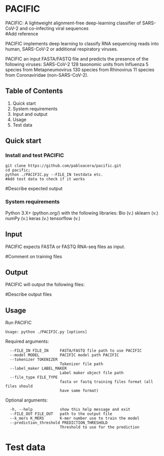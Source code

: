 # PACIFIC 

PACIFIC: A lightweight alignment-free deep-learning classifier of SARS-CoV-2 and co-infecting viral sequences  
#Add reference

PACIFIC implements deep learning to classify RNA sequencing reads into human, SARS-CoV-2 or additional respiratory viruses.

PACIFIC an input FASTA/FASTQ file and predicts the presence of the following viruses:
	    SARS-CoV-2
	    128 taxonomic units from Influenza
	    5 species from Metapneumovirus
	    130 species from Rhinovirus 
	    11 species from Coronaviridae (non-SARS-CoV-2).

## Table of Contents

1. Quick start
2. System requirements
3. Input and output
4. Usage
5. Test data

## Quick start

### Install and test PACIFIC
```
git clone https://github.com/pabloacera/pacific.git
cd pacific;
python ./PACIFIC.py --FILE_IN testdata etc.
#Add test data to check if it works
```
#Describe expected output


### System requirements
Python 3.X+ (python.org/) with the following libraries:
  Bio (v.)
  sklearn (v.)
  numPy (v.)
  keras (v.)
  tensorflow (v.)

## Input 
PACIFIC expects FASTA or FASTQ RNA-seq files as input. 

#Comment on training files

## Output
PACIFIC will output the following files:

#Describe output files

## Usage

Run PACIFIC
```
Usage: python ./PACIFIC.py [options]
```

Required arguments:
```
  --FILE_IN FILE_IN     FASTA/FASTQ file path to use PACIFIC
  --model MODEL         PACIFIC model path PACIFIC
  --tokenizer TOKENIZER
                        Tokenizer file path
  --label_maker LABEL_MAKER
                        Label maker object file path
  --file_type FILE_TYPE
                        fasta or fastq training files format (all files should
                        have same format)
```

Optional arguments:
```
  -h, --help            show this help message and exit
  --FILE_OUT FILE_OUT   path to the output file
  --k_mers K_MERS       K-mer number use to train the model
  --prediction_threshold PREDICTION_THRESHOLD
                        Threshold to use for the prediction
```

# Test data  


